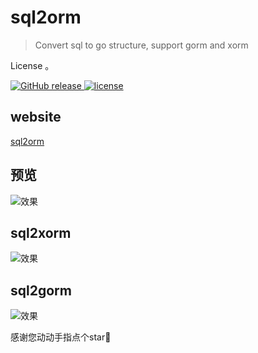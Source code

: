 # sql2orm

> Convert sql to go structure, support gorm and xorm

License
。

<a href="https://github.com/mazezen/sql2orm/releases">
    <img src="https://img.shields.io/github/release/sql2orm/releases.svg" alt="GitHub release">
  </a>
   <a href="https://github.com/mazezen/sql2orm/blob/master/LICENSE">
    <img src="https://img.shields.io/github/license/mashape/apistatus.svg" alt="license">
  </a>

## website
<a href="https://sql2orm.mazezen.com" target="_blank">sql2orm</a>

## 预览
![效果](./images/one.png)

## sql2xorm
![效果](./images/one2.png)

## sql2gorm
![效果](./images/one3.png)


感谢您动动手指点个star🌟
